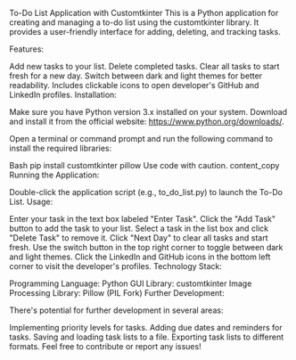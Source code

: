 To-Do List Application with Customtkinter
This is a Python application for creating and managing a to-do list using the customtkinter library. It provides a user-friendly interface for adding, deleting, and tracking tasks.

Features:

Add new tasks to your list.
Delete completed tasks.
Clear all tasks to start fresh for a new day.
Switch between dark and light themes for better readability.
Includes clickable icons to open developer's GitHub and LinkedIn profiles.
Installation:

Make sure you have Python version 3.x installed on your system. Download and install it from the official website: https://www.python.org/downloads/.

Open a terminal or command prompt and run the following command to install the required libraries:

Bash
pip install customtkinter pillow
Use code with caution.
content_copy
Running the Application:

Double-click the application script (e.g., to_do_list.py) to launch the To-Do List.
Usage:

Enter your task in the text box labeled "Enter Task".
Click the "Add Task" button to add the task to your list.
Select a task in the list box and click "Delete Task" to remove it.
Click "Next Day" to clear all tasks and start fresh.
Use the switch button in the top right corner to toggle between dark and light themes.
Click the LinkedIn and GitHub icons in the bottom left corner to visit the developer's profiles.
Technology Stack:

Programming Language: Python
GUI Library: customtkinter
Image Processing Library: Pillow (PIL Fork)
Further Development:

There's potential for further development in several areas:

Implementing priority levels for tasks.
Adding due dates and reminders for tasks.
Saving and loading task lists to a file.
Exporting task lists to different formats.
Feel free to contribute or report any issues!
